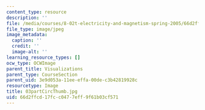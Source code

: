 ```yaml
---
content_type: resource
description: ''
file: /media/courses/8-02t-electricity-and-magnetism-spring-2005/66d2ffcd17fcc0477eff9f61b03cf571_03partCircThumb.jpg
file_type: image/jpeg
image_metadata:
  caption: ''
  credit: ''
  image-alt: ''
learning_resource_types: []
ocw_type: OCWImage
parent_title: Visualizations
parent_type: CourseSection
parent_uid: 3e9d053a-11ee-effa-00de-c3b42819928c
resourcetype: Image
title: 03partCircThumb.jpg
uid: 66d2ffcd-17fc-c047-7eff-9f61b03cf571
---
```

